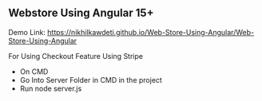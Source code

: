 ## Webstore Using Angular 15+

Demo Link:  https://nikhilkawdeti.github.io/Web-Store-Using-Angular/Web-Store-Using-Angular

For Using Checkout Feature Using Stripe
- On CMD
- Go Into Server Folder in CMD in the project
- Run node server.js

